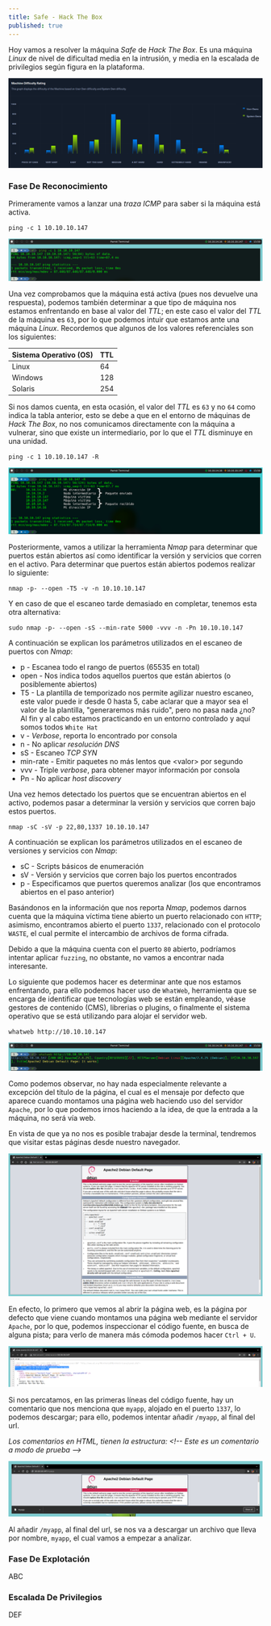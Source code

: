 ```yaml
---
title: Safe - Hack The Box
published: true
---
```


Hoy vamos a resolver la máquina _Safe_ de _Hack The Box_. Es una máquina _Linux_ de nivel de dificultad media en la intrusión, y media en la escalada de privilegios según figura en la plataforma. 

![](https://raw.githubusercontent.com/MateoNitro550/MateoNitro550.github.io/master/assets/2021-12-27-Safe-Hack-The-Box/1.png)

### [](#header-3)Fase De Reconocimiento

Primeramente vamos a lanzar una _traza ICMP_ para saber si la máquina está activa.

```
ping -c 1 10.10.10.147
```

![](https://raw.githubusercontent.com/MateoNitro550/MateoNitro550.github.io/master/assets/2021-12-27-Safe-Hack-The-Box/2.png)

Una vez comprobamos que la máquina está activa (pues nos devuelve una respuesta), podemos también determinar a que tipo de máquina nos estamos enfrentando en base al valor del _TTL_; en este caso el valor del _TTL_ de la máquina es `63`, por lo que podemos intuir que estamos ante una máquina _Linux_. Recordemos que algunos de los valores referenciales son los siguientes:

| Sistema Operativo (OS) | TTL |
|:-----------------------|:----|
| Linux                  | 64  |
| Windows                | 128 |
| Solaris                | 254 | 

Si nos damos cuenta, en esta ocasión, el valor del _TTL_ es `63` y no `64` como indica la tabla anterior, esto se debe a que en el entorno de máquinas de _Hack The Box_, no nos comunicamos directamente con la máquina a vulnerar, sino que existe un intermediario, por lo que el _TTL_ disminuye en una unidad.

```
ping -c 1 10.10.10.147 -R                               
``` 

![](https://raw.githubusercontent.com/MateoNitro550/MateoNitro550.github.io/master/assets/2021-12-27-Safe-Hack-The-Box/3.png)

Posteriormente, vamos a utilizar la herramienta _Nmap_ para determinar que puertos están abiertos así como identificar la versión y servicios que corren en el activo. Para determinar que puertos están abiertos podemos realizar lo siguiente:

```
nmap -p- --open -T5 -v -n 10.10.10.147
```

Y en caso de que el escaneo tarde demasiado en completar, tenemos esta otra alternativa:

``` 
sudo nmap -p- --open -sS --min-rate 5000 -vvv -n -Pn 10.10.10.147
```

A continuación se explican los parámetros utilizados en el escaneo de puertos con _Nmap_:

* p - Escanea todo el rango de puertos (65535 en total)
* open - Nos indica todos aquellos puertos que están abiertos (o posiblemente abiertos)
* T5 - La plantilla de temporizado nos permite agilizar nuestro escaneo, este valor puede ir desde 0 hasta 5, cabe aclarar que a mayor sea el valor de la plantilla, "generaremos más ruido", pero no pasa nada ¿no? Al fin y al cabo estamos practicando en un entorno controlado y aquí somos todos `White Hat`
* v - _Verbose_, reporta lo encontrado por consola
* n - No aplicar _resolución DNS_
* sS - Escaneo _TCP SYN_
* min-rate - Emitir paquetes no más lentos que \<valor\> por segundo
* vvv - Triple _verbose_, para obtener mayor información por consola
* Pn - No aplicar _host discovery_

Una vez hemos detectado los puertos que se encuentran abiertos en el activo, podemos pasar a determinar la versión y servicios que corren bajo estos puertos.

```  
nmap -sC -sV -p 22,80,1337 10.10.10.147
```

A continuación se explican los parámetros utilizados en el escaneo de versiones y servicios con _Nmap_:

* sC - Scripts básicos de enumeración
* sV - Versión y servicios que corren bajo los puertos encontrados
* p - Especificamos que puertos queremos analizar (los que encontramos abiertos en el paso anterior)

Basándonos en la información que nos reporta _Nmap_, podemos darnos cuenta que la máquina víctima tiene abierto un puerto relacionado con `HTTP`; asimismo, encontramos abierto el puerto `1337`, relacionado con el protocolo `WASTE`, el cual permite el intercambio de archivos de forma cifrada.

Debido a que la máquina cuenta con el puerto `80` abierto, podríamos intentar aplicar `fuzzing`, no obstante, no vamos a encontrar nada interesante. 

Lo siguiente que podemos hacer es determinar ante que nos estamos enfrentando, para ello podemos hacer uso de `WhatWeb`, herramienta que se encarga de identificar que tecnologías web se están empleando, véase gestores de contenido (CMS), librerias o plugins, o finalmente el sistema operativo que se está utilizando para alojar el servidor web.

```
whatweb http://10.10.10.147
```

![](https://raw.githubusercontent.com/MateoNitro550/MateoNitro550.github.io/master/assets/2021-12-27-Safe-Hack-The-Box/4.png)

Como podemos observar, no hay nada especialmente relevante a excepción del título de la página, el cual es el mensaje por defecto que aparece cuando montamos una página web haciendo uso del servidor `Apache`, por lo que podemos irnos haciendo a la idea, de que la entrada a la máquina, no será vía web.

En vista de que ya no nos es posible trabajar desde la terminal, tendremos que visitar estas páginas desde nuestro navegador.

![](https://raw.githubusercontent.com/MateoNitro550/MateoNitro550.github.io/master/assets/2021-12-27-Safe-Hack-The-Box/5.png)

En efecto, lo primero que vemos al abrir la página web, es la página por defecto que viene cuando montamos una página web mediante el servidor `Apache`, por lo que, podemos inspeccionar el código fuente, en busca de alguna pista; para verlo de manera más cómoda podemos hacer `Ctrl + U`.

![](https://raw.githubusercontent.com/MateoNitro550/MateoNitro550.github.io/master/assets/2021-12-27-Safe-Hack-The-Box/6.png)

Si nos percatamos, en las primeras líneas del código fuente, hay un comentario que nos menciona que `myapp`, alojado en el puerto `1337`, lo podemos descargar; para ello, podemos intentar añadir `/myapp`, al final del url.

_Los comentarios en HTML, tienen la estructura: \<!\-\- Este es un comentario a modo de prueba \-\-\>_

![](https://raw.githubusercontent.com/MateoNitro550/MateoNitro550.github.io/master/assets/2021-12-27-Safe-Hack-The-Box/7.png)

Al añadir `/myapp`, al final del url, se nos va a descargar un archivo que lleva por nombre, `myapp`, el cual vamos a empezar a analizar. 

### [](#header-3)Fase De Explotación

ABC

### [](#header-3)Escalada De Privilegios

DEF
